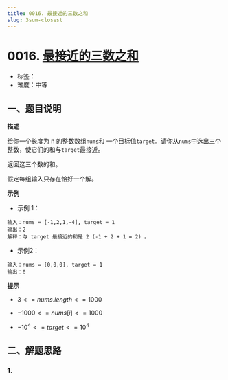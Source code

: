 ```yaml
---
title: 0016. 最接近的三数之和
slug: 3sum-closest
---
```


# 0016. [最接近的三数之和](https://leetcode.cn/problems/3sum-closest/)

- 标签：
- 难度：中等

## 一、题目说明

**描述**

给你一个长度为 n 的整数数组`nums`和 一个目标值`target`。请你从`nums`中选出三个整数，使它们的和与`target`最接近。

返回这三个数的和。

假定每组输入只存在恰好一个解。

**示例**

* 示例 1：

```text
输入：nums = [-1,2,1,-4], target = 1
输出：2
解释：与 target 最接近的和是 2 (-1 + 2 + 1 = 2) 。
```

* 示例2：

```text
输入：nums = [0,0,0], target = 1
输出：0
```

**提示**

* $3 <= nums.length <= 1000$

* $-1000 <= nums[i] <= 1000$

* $-10^4 <= target <= 10^4$

## 二、解题思路

### 1.
